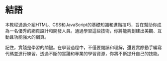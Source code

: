 # **結語**

本教程通過介紹HTML、CSS和JavaScript的基礎知識和進階技巧，旨在幫助你成為一名優秀的網頁設計和開發人員。通過學習這些技術，你將能夠創建出美觀、互動且功能強大的網頁。

記住，實踐是學習的關鍵。在學習過程中，不僅要閱讀和理解，還要實際動手編寫代碼並進行練習。透過不斷的實踐和專業的學習資源，你將不斷提升自己的技能。